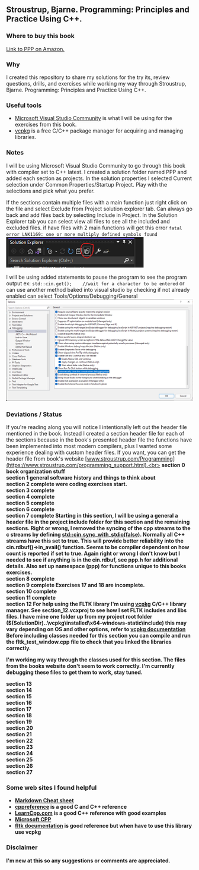 ## Stroustrup, Bjarne. Programming: Principles and Practice Using C++.
### Where to buy this book
[Link to PPP on Amazon.](https://www.amazon.com/Programming-Principles-Practice-Using-2nd/dp/0321992784/ref=sr_1_1?s=books&ie=UTF8&qid=1444058171&sr=1-1&keywords=Programming%3A+Principles+and+Practice+Using+C%2B%2B)

### Why
I created this repository to share my solutions for the try its, review questions, drills, and exercises while working my way through
Stroustrup, Bjarne. Programming: Principles and Practice Using C++.

### Useful tools
- [Microsoft Visual Studio Community](https://www.visualstudio.com/en-us/products/visual-studio-community-vs.aspx) is what I will be using for the exercises from this book.
- [vcpkg](https://vcpkg.io/en/index.html) is a free C/C++ package manager for acquiring and managing libraries.

### Notes
I will be using Microsoft Visual Studio Community to go through this book with compiler set to C++ latest. 
I created a solution folder named PPP and added each section as projects.
In the solution properties I selected Current selection under Common Properties/Startup Project. Play with the selections and pick what you prefer.<br>

If the sections contain multiple files with a main function just right click on the file and select Exclude from Project solution explorer tab.
Can always go back and add files back by selecting Include in Project. In the Solution Explorer tab you can select view all files to see all the included and excluded files.
if have files with 2 main functions will get this error `fatal error LNK1169: one or more multiply defined symbols found`<br>
![View All](Readme_captions/view_all.png)<br>

I will be using added statements to pause the program to see the program output ex: `std::cin.get();	//wait for a character to be entered`
or can use another method baked into visual studio by checking if not already enabled can select Tools/Options/Debugging/General<br>
![Pause Option](./Readme_captions/pause_option.png)<br>

### Deviations / Status
If you're reading along you will notice I intentionally left out the header file mentioned in the book.  Instead I created a section header file for each of the sections 
because in the book's presented header file the functions have been implemented into most modern compilers, plus I wanted some experience dealing with custom header files.
If you want, you can get the header file from book's website [www.stroustrup.com/Programming](https://www.stroustrup.com/programming_support.html).<br>
<b>section 0<b> 
book organization stuff<br>
<b>section 1</b>
general software history and things to think about<br>
<b>section 2</b> complete
were coding exercises start.<br> 
<b>section 3</b> complete<br>
<b>section 4</b> complete<br>
<b>section 5</b> complete<br>
<b>section 6</b> complete<br>
<b>section 7</b> complete
Starting in this section, I will be using a general a header file in the project include folder for this section and the remaining sections. 
Right or wrong, I removed the syncing of the cpp streams to the c streams by defining [std::cin.sync_with_stdio(false)](https://en.cppreference.com/w/cpp/io/ios_base/sync_with_stdio).
Normally all C++ streams have this set to true. This will provide better reliability into the cin.rdbuf()->in_avail() function.
Seems to be compiler dependent on how count is reported if set to true. Again right or wrong I don't know but I needed to see if anything is in the cin.rdbuf,  see ppp.h for additional details.
Also set up namespace (ppp) for functions unique to this books exercises.<br>
<b>section 8</b> complete<br>
<b>section 9</b> complete
Exercises 17 and 18 are incomplete.<br>
<b>section 10</b> complete<br>
<b>section 11</b> complete<br>
<b>section 12</b>
For help using the FLTK library I'm using [vcpkg](https://github.com/microsoft/vcpkg) C/C++ library manager.
See section_12.vcxproj to see how I set FLTK includes and libs files.
I have mine one folder up from my project root folder ($(SolutionDir)..\vcpkg\installed\x64-windows-static\include) this may vary depending on OS and other options, refer to [vcpkg documentation](https://vcpkg.readthedocs.io/en/latest/)  
Before including classes needed for this section you can compile and run the fltk_test_window.cpp file to check that you linked the libraries correctly.

I'm working my way through the classes used for this section. The files from the books website don't seem to work correctly.
I'm currently debugging these files to get them to work, stay tuned.<br>

<b>section 13</b><br>
<b>section 14</b><br>
<b>section 15</b><br>
<b>section 16</b><br>
<b>section 17</b><br>
<b>section 18</b><br>
<b>section 19</b><br>
<b>section 20</b><br>
<b>section 21</b><br>
<b>section 22</b><br>
<b>section 23</b><br>
<b>section 24</b><br>
<b>section 25</b><br>
<b>section 26</b><br>
<b>section 27</b><br>

### Some web sites I found helpful
- [Markdown Cheat sheet](https://github.com/adam-p/markdown-here/wiki/Markdown-Here-Cheatsheet)
- [cppreference](http://en.cppreference.com/w/Main_Page) is a good C and C++ reference
- [LearnCpp.com](http://www.learncpp.com/) is a good C++ reference with good examples
- [Microsoft CPP](https://docs.microsoft.com/en-us/cpp/cpp/?view=msvc-170)
- [fltk documentation](https://www.fltk.org/documentation.php) is good reference but when have to use this library use vcpkg

### Disclaimer
I'm new at this so any suggestions or comments are appreciated.

